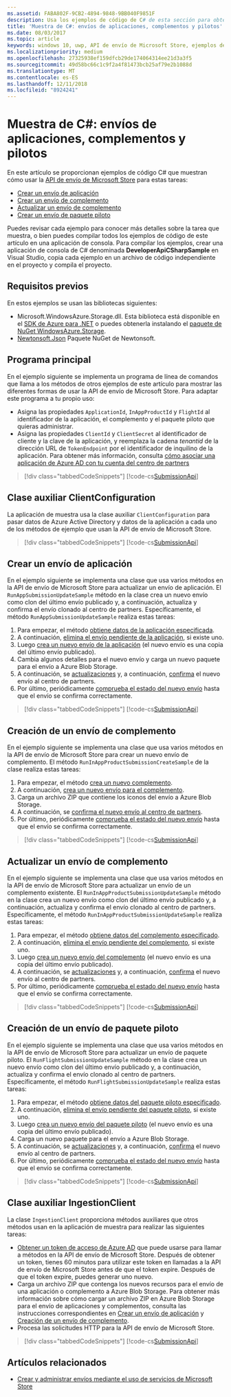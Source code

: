```yaml
---
ms.assetid: FABA802F-9CB2-4894-9848-9BB040F9851F
description: Usa los ejemplos de código de C# de esta sección para obtener más información sobre cómo usar la API de envío de Microsoft Store.
title: 'Muestra de C#: envíos de aplicaciones, complementos y pilotos'
ms.date: 08/03/2017
ms.topic: article
keywords: windows 10, uwp, API de envío de Microsoft Store, ejemplos de código, C#
ms.localizationpriority: medium
ms.openlocfilehash: 27325938ef159dfcb29de174064314ee21d3a3f5
ms.sourcegitcommit: 49d58bc66c1c9f2a4f81473bcb25af79e2b1088d
ms.translationtype: MT
ms.contentlocale: es-ES
ms.lasthandoff: 12/11/2018
ms.locfileid: "8924241"
---
```

# <a name="c-sample-submissions-for-apps-add-ons-and-flights"></a>Muestra de C\#: envíos de aplicaciones, complementos y pilotos

En este artículo se proporcionan ejemplos de código C# que muestran cómo usar la [API de envío de Microsoft Store](create-and-manage-submissions-using-windows-store-services.md) para estas tareas:

* [Crear un envío de aplicación](#create-app-submission)
* [Crear un envío de complemento](#create-add-on-submission)
* [Actualizar un envío de complemento](#update-add-on-submission)
* [Crear un envío de paquete piloto](#create-flight-submission)

Puedes revisar cada ejemplo para conocer más detalles sobre la tarea que muestra, o bien puedes compilar todos los ejemplos de código de este artículo en una aplicación de consola. Para compilar los ejemplos, crear una aplicación de consola de C# denominada **DeveloperApiCSharpSample** en Visual Studio, copia cada ejemplo en un archivo de código independiente en el proyecto y compila el proyecto.

## <a name="prerequisites"></a>Requisitos previos

En estos ejemplos se usan las bibliotecas siguientes:

* Microsoft.WindowsAzure.Storage.dll. Esta biblioteca está disponible en el [SDK de Azure para .NET](https://azure.microsoft.com/downloads/) o puedes obtenerla instalando el [paquete de NuGet WindowsAzure.Storage](https://www.nuget.org/packages/WindowsAzure.Storage).
* [Newtonsoft.Json](http://www.newtonsoft.com/json) Paquete NuGet de Newtonsoft.

## <a name="main-program"></a>Programa principal

En el ejemplo siguiente se implementa un programa de línea de comandos que llama a los métodos de otros ejemplos de este artículo para mostrar las diferentes formas de usar la API de envío de Microsoft Store. Para adaptar este programa a tu propio uso:

* Asigna las propiedades ```ApplicationId```, ```InAppProductId``` y ```FlightId``` al identificador de la aplicación, el complemento y el paquete piloto que quieras administrar.
* Asigna las propiedades ```ClientId``` y ```ClientSecret``` al identificador de cliente y la clave de la aplicación, y reemplaza la cadena *tenantid* de la dirección URL de ```TokenEndpoint``` por el identificador de inquilino de la aplicación. Para obtener más información, consulta [cómo asociar una aplicación de Azure AD con tu cuenta del centro de partners](create-and-manage-submissions-using-windows-store-services.md#how-to-associate-an-azure-ad-application-with-your-partner-center-account)

> [!div class="tabbedCodeSnippets"]
[!code-cs[SubmissionApi](./code/StoreServicesExamples_Submission/cs/Program.cs#Main)]

<span id="clientconfiguration" />

## <a name="clientconfiguration-helper-class"></a>Clase auxiliar ClientConfiguration

La aplicación de muestra usa la clase auxiliar ```ClientConfiguration``` para pasar datos de Azure Active Directory y datos de la aplicación a cada uno de los métodos de ejemplo que usan la API de envío de Microsoft Store.

> [!div class="tabbedCodeSnippets"]
[!code-cs[SubmissionApi](./code/StoreServicesExamples_Submission/cs/ClientConfiguration.cs#ClientConfiguration)]

<span id="create-app-submission" />

## <a name="create-an-app-submission"></a>Crear un envío de aplicación

En el ejemplo siguiente se implementa una clase que usa varios métodos en la API de envío de Microsoft Store para actualizar un envío de aplicación. El ```RunAppSubmissionUpdateSample``` método en la clase crea un nuevo envío como clon del último envío publicado y, a continuación, actualiza y confirma el envío clonado al centro de partners. Específicamente, el método ```RunAppSubmissionUpdateSample``` realiza estas tareas:

1. Para empezar, el método [obtiene datos de la aplicación especificada](get-an-app.md).
2. A continuación, [elimina el envío pendiente de la aplicación](delete-an-app-submission.md), si existe uno.
3. Luego [crea un nuevo envío de la aplicación](create-an-app-submission.md) (el nuevo envío es una copia del último envío publicado).
4. Cambia algunos detalles para el nuevo envío y carga un nuevo paquete para el envío a Azure Blob Storage.
5. A continuación, se [actualizaciones](update-an-app-submission.md) y, a continuación, [confirma](commit-an-app-submission.md) el nuevo envío al centro de partners.
6. Por último, periódicamente [comprueba el estado del nuevo envío](get-status-for-an-app-submission.md) hasta que el envío se confirma correctamente.

> [!div class="tabbedCodeSnippets"]
[!code-cs[SubmissionApi](./code/StoreServicesExamples_Submission/cs/AppSubmissionUpdateSample.cs#AppSubmissionUpdateSample)]

<span id="create-add-on-submission" />

## <a name="create-an-add-on-submission"></a>Creación de un envío de complemento

En el ejemplo siguiente se implementa una clase que usa varios métodos en la API de envío de Microsoft Store para crear un nuevo envío de complemento. El método ```RunInAppProductSubmissionCreateSample``` de la clase realiza estas tareas:

1. Para empezar, el método [crea un nuevo complemento](create-an-add-on.md).
2. A continuación, [crea un nuevo envío para el complemento](create-an-add-on-submission.md).
3. Carga un archivo ZIP que contiene los iconos del envío a Azure Blob Storage.
4. A continuación, se [confirma el nuevo envío al centro de partners](commit-an-add-on-submission.md).
5. Por último, periódicamente [comprueba el estado del nuevo envío](get-status-for-an-add-on-submission.md) hasta que el envío se confirma correctamente.

> [!div class="tabbedCodeSnippets"]
[!code-cs[SubmissionApi](./code/StoreServicesExamples_Submission/cs/InAppProductSubmissionCreateSample.cs#InAppProductSubmissionCreateSample)]

<span id="update-add-on-submission" />

## <a name="update-an-add-on-submission"></a>Actualizar un envío de complemento

En el ejemplo siguiente se implementa una clase que usa varios métodos en la API de envío de Microsoft Store para actualizar un envío de un complemento existente. El ```RunInAppProductSubmissionUpdateSample``` método en la clase crea un nuevo envío como clon del último envío publicado y, a continuación, actualiza y confirma el envío clonado al centro de partners. Específicamente, el método ```RunInAppProductSubmissionUpdateSample``` realiza estas tareas:

1. Para empezar, el método [obtiene datos del complemento especificado](get-an-add-on.md).
2. A continuación, [elimina el envío pendiente del complemento](delete-an-add-on-submission.md), si existe uno.
3. Luego [crea un nuevo envío del complemento](create-an-add-on-submission.md) (el nuevo envío es una copia del último envío publicado).
5. A continuación, se [actualizaciones](update-an-add-on-submission.md) y, a continuación, [confirma](commit-an-add-on-submission.md) el nuevo envío al centro de partners.
6. Por último, periódicamente [comprueba el estado del nuevo envío](get-status-for-an-add-on-submission.md) hasta que el envío se confirma correctamente.

> [!div class="tabbedCodeSnippets"]
[!code-cs[SubmissionApi](./code/StoreServicesExamples_Submission/cs/InAppProductSubmissionUpdateSample.cs#InAppProductSubmissionUpdateSample)]

<span id="create-flight-submission" />

## <a name="create-a-package-flight-submission"></a>Creación de un envío de paquete piloto

En el ejemplo siguiente se implementa una clase que usa varios métodos en la API de envío de Microsoft Store para actualizar un envío de paquete piloto. El ```RunFlightSubmissionUpdateSample``` método en la clase crea un nuevo envío como clon del último envío publicado y, a continuación, actualiza y confirma el envío clonado al centro de partners. Específicamente, el método ```RunFlightSubmissionUpdateSample``` realiza estas tareas:

1. Para empezar, el método [obtiene datos del paquete piloto especificado](get-a-flight.md).
2. A continuación, [elimina el envío pendiente del paquete piloto](delete-a-flight-submission.md), si existe uno.
3. Luego [crea un nuevo envío del paquete piloto](create-a-flight-submission.md) (el nuevo envío es una copia del último envío publicado).
4. Carga un nuevo paquete para el envío a Azure Blob Storage.
5. A continuación, se [actualizaciones](update-a-flight-submission.md) y, a continuación, [confirma](commit-a-flight-submission.md) el nuevo envío al centro de partners.
6. Por último, periódicamente [comprueba el estado del nuevo envío](get-status-for-a-flight-submission.md) hasta que el envío se confirma correctamente.

> [!div class="tabbedCodeSnippets"]
[!code-cs[SubmissionApi](./code/StoreServicesExamples_Submission/cs/FlightSubmissionUpdateSample.cs#FlightSubmissionUpdateSample)]

<span id="ingestionclient" />

## <a name="ingestionclient-helper-class"></a>Clase auxiliar IngestionClient

La clase ```IngestionClient``` proporciona métodos auxiliares que otros métodos usan en la aplicación de muestra para realizar las siguientes tareas:

* [Obtener un token de acceso de Azure AD](create-and-manage-submissions-using-windows-store-services.md#obtain-an-azure-ad-access-token) que puede usarse para llamar a métodos en la API de envío de Microsoft Store. Después de obtener un token, tienes 60 minutos para utilizar este token en llamadas a la API de envío de Microsoft Store antes de que el token expire. Después de que el token expire, puedes generar uno nuevo.
* Carga un archivo ZIP que contenga los nuevos recursos para el envío de una aplicación o complemento a Azure Blob Storage. Para obtener más información sobre cómo cargar un archivo ZIP en Azure Blob Storage para el envío de aplicaciones y complementos, consulta las instrucciones correspondientes en [Crear un envío de aplicación](manage-app-submissions.md#create-an-app-submission) y [Creación de un envío de complemento](manage-add-on-submissions.md#create-an-add-on-submission).
* Procesa las solicitudes HTTP para la API de envío de Microsoft Store.

> [!div class="tabbedCodeSnippets"]
[!code-cs[SubmissionApi](./code/StoreServicesExamples_Submission/cs/IngestionClient.cs#IngestionClient)]

## <a name="related-topics"></a>Artículos relacionados

* [Crear y administrar envíos mediante el uso de servicios de Microsoft Store](create-and-manage-submissions-using-windows-store-services.md)
